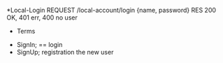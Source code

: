 *Local-Login
REQUEST /local-account/login {name, password}
RES 200 OK, 401 err, 400 no user

* Terms
- SignIn; == login
- SignUp; registration the new user


